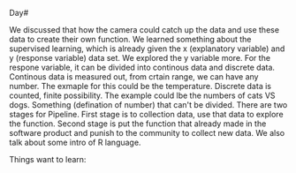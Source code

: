 Day#

We discussed that how the camera could catch up the data and use these data to create their own function. 
We learned something about the supervised learning, which is already given the x (explanatory variable) and y (response variable) data set. 
We explored the y variable more. For the respone variable, it can be divided into continous data and discrete data.  
Continous data is measured out, from crtain range, we can have any number. The exmaple for this could be the temperature. 
Discrete data is counted, finite possibility. The example could lbe the numbers of cats VS dogs. Something (defination of number) that can't be divided. 
There are two stages for Pipeline. 
First stage is to collection data, use that data to explore the function. 
Second stage is put the function that already made in the software product and punish to the community to collect new data. 
We also talk about some intro of R language. 

Things want to learn:
